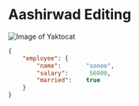 # Aashirwad Editing


![Image of Yaktocat](https://octodex.github.com/images/yaktocat.png)


```JSON
{  
    "employee": {  
        "name":       "sonoo",   
        "salary":      56000,   
        "married":    true  
    }  
}  
```

